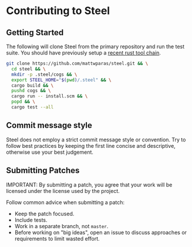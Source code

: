 # Contributing to Steel

## Getting Started

The following will clone Steel from the primary repository and run the test
suite. You should have previously setup a [recent rust tool
chain](https://www.rust-lang.org/tools/install).

```bash
git clone https://github.com/mattwparas/steel.git && \
  cd steel && \
  mkdir -p .steel/cogs && \
  export STEEL_HOME="$(pwd)/.steel" && \
  cargo build && \
  pushd cogs && \
  cargo run -- install.scm && \
  popd && \
  cargo test --all
```

## Commit message style

Steel does not employ a strict commit message style or convention. Try to
follow best practices by keeping the first line concise and descriptive,
otherwise use your best judgement.

## Submitting Patches

IMPORTANT: By submitting a patch, you agree that your work will be licensed
under the license used by the project.

Follow common advice when submitting a patch:

- Keep the patch focused.
- Include tests.
- Work in a separate branch, not `master`.
- Before working on "big ideas", open an issue to discuss approaches or
  requirements to limit wasted effort.
